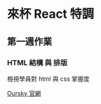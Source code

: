# 來杯 React 特調

## 第一週作業

### HTML 結構 與 排版

檢視學員對 html 與 css 掌握度

[Oursky 官網](https://www.oursky.com/)
